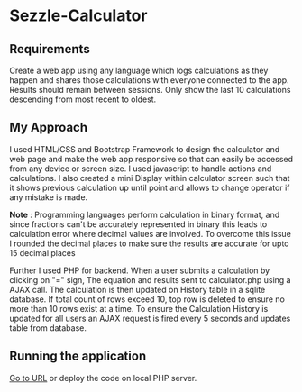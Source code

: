 # Sezzle-Calculator

## Requirements
Create a web app using any language which logs calculations as they happen and shares those calculations with everyone connected to the app. Results should remain between sessions. Only show the last 10 calculations descending from most recent to oldest.

## My Approach
I used HTML/CSS and Bootstrap Framework to design the calculator and web page and make the web app responsive so that can easily be accessed from any device or screen size. I used javascript to handle actions and calculations. I also created a mini Display within calculator screen such that it shows previous calculation up until point and allows to change operator if any mistake is made. 

**Note** : Programming languages perform calculation in binary format, and since fractions can't be accurately represented in binary this leads to calculation error where decimal values are involved. To overcome this issue I rounded the decimal places to make sure the results are accurate for upto 15 decimal places

Further I used PHP for backend. When a user submits a calculation by clicking on "=" sign, The equation and results sent to calculator.php using a AJAX call. The calculation is then updated on History table in a sqlite database. If total count of rows exceed 10, top row is deleted to ensure no more than 10 rows exist at a time. To ensure the Calculation History is updated for all users an AJAX request is fired every 5 seconds and updates table from database.

## Running the application

[Go to URL](https://sezzle-calculator.000webhostapp.com/) or deploy the code on local PHP server.
